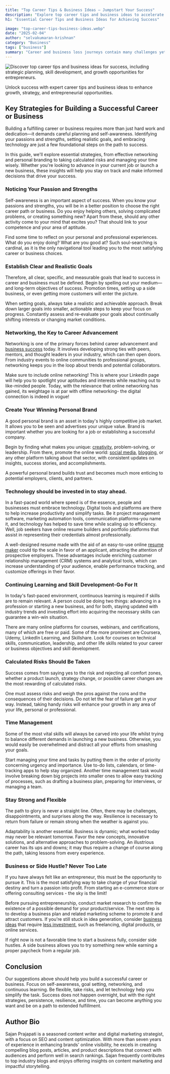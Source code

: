 ```yaml
---
title: "Top Career Tips & Business Ideas – Jumpstart Your Success"
description: "Explore top career tips and business ideas to accelerate your professional growth. Learn strategies to overcome challenges and achieve success in your career or business."
h1: "Essential Career Tips and Business Ideas for Achieving Success"

image: "top-career-tips-business-ideas.webp"
date: "2025-02-04"
author: "selvakumaran-krishnan"
category: "Business"
tags: ["business"]
summary: "Career and business loss journeys contain many challenges yet bounteous opportunities. Whether a person is just starting a career or is bent on changing a path, the right foundation will guarantee success in the long run. This article will discuss snippets of career advice and business ideas to change the world and fulfill one's dreams."
---
```


![Discover top career tips and business ideas for success, including strategic planning, skill development, and growth opportunities for entrepreneurs.](/assets/images/blog/top-career-tips-business-ideas.webp "Top Career Tips and Business Ideas for Success")

Unlock success with expert career tips and business ideas to enhance growth, strategy, and entrepreneurial opportunities.

Key Strategies for Building a Successful Career or Business
-----------------------------------------------------------

Building a fulfilling career or business requires more than just hard work and dedication—it demands careful planning and self-awareness. Identifying your passions and strengths, setting realistic goals, and embracing technology are just a few foundational steps on the path to success.

In this guide, we'll explore essential strategies, from effective networking and personal branding to taking calculated risks and managing your time wisely. Whether you're looking to advance in your current job or launch a new business, these insights will help you stay on track and make informed decisions that drive your success.

### Noticing Your Passion and Strengths

Self-awareness is an important aspect of success. When you know your passions and strengths, you will be in a better position to choose the right career path or business. Do you enjoy helping others, solving complicated problems, or creating something new? Apart from these, should any other activity come to your mind that excites you? That should link to your competence and your area of aptitude.

Find some time to reflect on your personal and professional experiences. What do you enjoy doing? What are you good at? Such soul-searching is cardinal, as it is the only navigational tool leading you to the most satisfying career or business choices.

### Establish Clear and Realistic Goals

Therefore, all clear, specific, and measurable goals that lead to success in career and business must be defined. Begin by spelling out your medium—and long-term objectives of success. Promotion times, setting up a side business, or even getting more customers will enter the picture.

When setting goals, always take a realistic and achievable approach. Break down larger goals into smaller, actionable steps to keep your focus on progress. Constantly assess and re-evaluate your goals about continually shifting interests or changing market conditions.

### Networking, the Key to Career Advancement

Networking is one of the primary forces behind career advancement and [business success](/5-rules-to-grow-your-business-big) today. It involves developing strong ties with peers, mentors, and thought leaders in your industry, which can then open doors. From industry events to online communities to professional groups, networking keeps you in the loop about trends and potential collaborators.

Make sure to include online networking! This is where your LinkedIn page will help you to spotlight your aptitudes and interests while reaching out to like-minded people. Today, with the relevance that online networking has gained, its weightage is at par with offline networking- the digital connection is indeed in vogue!

### Create Your Winning Personal Brand

A good personal brand is an asset in today's highly competitive job market. It allows you to be seen and advertises your unique value. Brand is important whether you are looking for a job or establishing a successful company.

Begin by finding what makes you unique: [creativity](/unlocking-power-of-creative-thinking), problem-solving, or leadership. From there, promote the online world: [social media](https://developer.wikimint.com/2023/10/top-social-media-networking-sites.html), [blogging](/start-blogging-make-money), or any other platform talking about that sector, with consistent updates on insights, success stories, and accomplishments.

A powerful personal brand builds trust and becomes much more enticing to potential employers, clients, and partners.

### Technology should be invested in to stay ahead.

In a fast-paced world where speed is of the essence, people and businesses must embrace technology. Digital tools and platforms are there to help increase productivity and simplify tasks. Be it project management software, marketing automation tools, communication platforms-you name it, and technology has helped to save time while scaling up to efficiency. Well, job seekers have online resume builders and portfolio platforms that assist in representing their credentials almost professionally.

A well-designed resume made with the aid of an easy-to-use online [resume maker](https://play.google.com/store/apps/details?id=com.myresumebuilder) could tip the scale in favor of an applicant, attracting the attention of prospective employers. These advantages include enriching customer relationship management (CRM) systems and analytical tools, which can increase understanding of your audience, enable performance tracking, and customize offerings in their favor.

### Continuing Learning and Skill Development-Go For It

In today's fast-paced environment, continuous learning is required if skills are to remain relevant. A person could be doing two things: advancing in a profession or starting a new business, and for both, staying updated with industry trends and investing effort into acquiring the necessary skills can guarantee a win-win situation.

There are many online platforms for courses, webinars, and certifications, many of which are free or paid. Some of the more prominent are Coursera, Udemy, LinkedIn Learning, and Skillshare. Look for courses on technical skills, communication, leadership, and other life skills related to your career or business objectives and skill development.

### Calculated Risks Should Be Taken

Success comes from saying yes to the risk and rejecting all comfort zones, whether a product launch, strategy change, or possible career changes are the most rewarding of calculated risks.

One must assess risks and weigh the pros against the cons and the consequences of their decisions. Do not let the fear of failure get in your way. Instead, taking handy risks will enhance your growth in any area of your life, personal or professional.

### Time Management

Some of the most vital skills will always be carved into your life whilst trying to balance different demands in launching a new business. Otherwise, you would easily be overwhelmed and distract all your efforts from smashing your goals.

Start managing your time and tasks by putting them in the order of priority concerning urgency and importance. Use to-do lists, calendars, or time-tracking apps to help stay organized. Another time management task would involve breaking down big projects into smaller ones to allow easy tracking of processes, such as drafting a business plan, preparing for interviews, or managing a team.

### Stay Strong and Flexible

The path to glory is never a straight line. Often, there may be challenges, disappointments, and surprises along the way. Resilience is necessary to return from failure or remain strong when the weather is against you.

Adaptability is another essential. Business is dynamic; what worked today may never be relevant tomorrow. Favor the new concepts, innovative solutions, and alternative approaches to problem-solving. An illustrious career has its ups and downs; it may thus require a change of course along the path, taking lessons from every experience.

### Business or Side Hustle? Never Too Late

If you have always felt like an entrepreneur, this must be the opportunity to pursue it. This is the most satisfying way to take charge of your financial destiny and turn a passion into profit. From starting an e-commerce store or offering consulting services - the sky is the limit!

Before pursuing entrepreneurship, conduct market research to confirm the existence of a possible demand for your product/service. The next step is to develop a business plan and related marketing scheme to promote it and attract customers. If you're still stuck in idea generation, consider [business ideas](/best-online-business-ideas) that require [less investment](/reduce-business-expenses), such as freelancing, digital products, or online services.

If right now is not a favorable time to start a business fully, consider side hustles. A side business allows you to try something new while earning a proper paycheck from a regular job.

Conclusion
----------

Our suggestions above should help you build a successful career or business. Focus on self-awareness, goal setting, networking, and continuous learning. Be flexible, take risks, and let technology help you simplify the task. Success does not happen overnight, but with the right strategies, persistence, resilience, and time, you can become anything you want and be on a path to extended fulfillment.

Author Bio
----------

Sajan Prajapati is a seasoned content writer and digital marketing strategist, with a focus on SEO and content optimization. With more than seven years of experience in enhancing brands' online visibility, he excels in creating compelling blog posts, articles, and product descriptions that connect with audiences and perform well in search rankings. Sajan frequently contributes to top industry blogs and enjoys offering insights on content marketing and impactful storytelling.